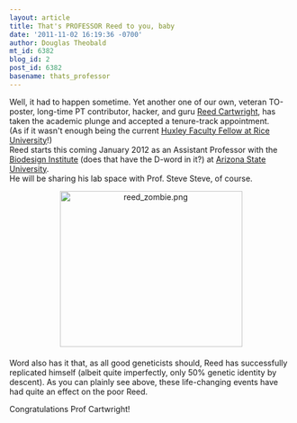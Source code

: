 ```yaml
---
layout: article
title: That's PROFESSOR Reed to you, baby
date: '2011-11-02 16:19:36 -0700'
author: Douglas Theobald
mt_id: 6382
blog_id: 2
post_id: 6382
basename: thats_professor
---
```

Well, it had to happen sometime.  Yet another one of our own, veteran TO-poster, long-time PT contributor, hacker, and guru [Reed Cartwright](http://scit.us), has taken the academic plunge and accepted a tenure-track appointment.  
(As if it wasn't enough being the current [Huxley Faculty Fellow at Rice University](http://eeb.rice.edu/faculty.html)!)  
Reed starts this coming January 2012 as an Assistant Professor with the [Biodesign Institute](http://www.biodesign.asu.edu/) (does that have the D-word in it?) at [Arizona State University](http://www.asu.edu/).  
He will be sharing his lab space with Prof. Steve Steve, of course.  

<img src="{{ site.baseurl }}/uploads/2011/reed_zombie.png" alt="reed_zombie.png" width="324" height="277" style="text-align: center; display: block; margin: 0 auto 20px;" class="mt-image-center" />

Word also has it that, as all good geneticists should, Reed has successfully replicated himself (albeit quite imperfectly, only 50% genetic identity by descent).
As you can plainly see above, these life-changing events have had quite an effect on the poor Reed.  

Congratulations Prof Cartwright!
